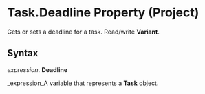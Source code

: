 
# Task.Deadline Property (Project)

Gets or sets a deadline for a task. Read/write  **Variant**.


## Syntax

 _expression_. **Deadline**

 _expression_A variable that represents a  **Task** object.

